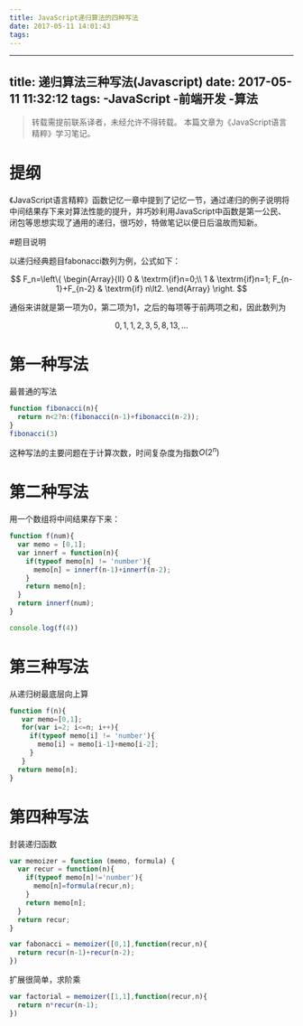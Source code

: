 ```yaml
---
title: JavaScript递归算法的四种写法
date: 2017-05-11 14:01:43
tags:
---
```

---
title: 递归算法三种写法(Javascript)
date: 2017-05-11 11:32:12
tags:
-JavaScript
-前端开发
-算法
---

>  转载需提前联系译者，未经允许不得转载。
本篇文章为《JavaScript语言精粹》学习笔记。

# 提纲
《JavaScript语言精粹》函数记忆一章中提到了记忆一节，通过递归的例子说明将中间结果存下来对算法性能的提升，并巧妙利用JavaScript中函数是第一公民、闭包等思想实现了通用的递归，很巧妙，特做笔记以便日后温故而知新。

<!--more--> 

#题目说明

以递归经典题目fabonacci数列为例，公式如下：

$$
F_n=\left\{
    \begin{Array}{ll}
        0 & \textrm{if}n=0;\\
        1 & \textrm{if}n=1;
        F_{n-1}+F_{n-2} & \textrm{if} n\lt2.
    \end{Array}
    \right.
$$

通俗来讲就是第一项为0，第二项为1，之后的每项等于前两项之和，因此数列为

$$
0,1,1,2,3,5,8,13,\ldots
$$

# 第一种写法

最普通的写法

```javascript
function fibonacci(n){
  return n<2?n:(fibonacci(n-1)+fibonacci(n-2));
}
fibonacci(3)
```
这种写法的主要问题在于计算次数，时间复杂度为指数$O(2^n)$

# 第二种写法

用一个数组将中间结果存下来：

```javascript
function f(num){
  var memo = [0,1];
  var innerf = function(n){
    if(typeof memo[n] != 'number'){
      memo[n] = innerf(n-1)+innerf(n-2);
    }
    return memo[n];
  }
  return innerf(num);
}

console.log(f(4))
```

# 第三种写法

从递归树最底层向上算

```javascript
function f(n){
   var memo=[0,1];
   for(var i=2; i<=n; i++){
     if(typeof memo[i] != 'number'){
       memo[i] = memo[i-1]+memo[i-2];
     }
   }
  return memo[n];
}
```

# 第四种写法

封装递归函数

```javascript
var memoizer = function (memo, formula) {
  var recur = function(n){
    if(typeof memo[n]!='number'){
      memo[n]=formula(recur,n);      
    }
    return memo[n];
  }
  return recur;
}

var fabonacci = memoizer([0,1],function(recur,n){
  return recur(n-1)+recur(n-2);
})
```
扩展很简单，求阶乘

```javascript
var factorial = memoizer([1,1],function(recur,n){
  return n*recur(n-1);
})
```